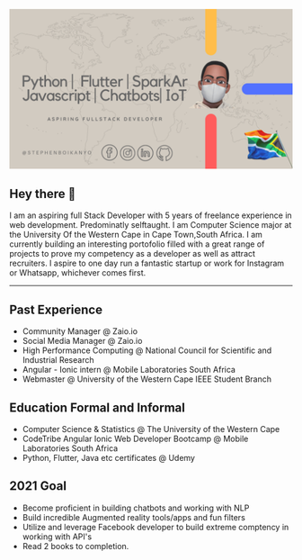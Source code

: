 ![Social banner for StephenBoikanyo](https://github.com/StephenBoikanyo/StephenBoikanyo/blob/main/assets/1.png)

## Hey there 👋

I am an aspiring full Stack Developer with 5 years of freelance experience in web development. Predominatly selftaught. I am Computer Science major at the University Of the Western Cape in Cape Town,South Africa. I am currently building an interesting portofolio filled with a great range of projects to prove my competency as a developer as well as attract recruiters. I aspire to one day run a fantastic startup or work for Instagram or Whatsapp, whichever comes first. 

---
## Past Experience

 * Community Manager @ Zaio.io
 * Social Media Manager @ Zaio.io
 * High Performance Computing @ National Council for Scientific and Industrial Research
 * Angular - Ionic intern @ Mobile Laboratories South Africa
 * Webmaster @ University of the Western Cape IEEE Student Branch 

## Education Formal and Informal

* Computer Science & Statistics @ The University of the Western Cape 
* CodeTribe Angular Ionic Web Developer Bootcamp @ Mobile Laboratories South Africa
* Python, Flutter, Java etc certificates @ Udemy 

## 2021 Goal

* Become proficient in building chatbots and working with NLP
* Build incredible Augmented reality tools/apps and fun filters
* Utilize and leverage Facebook developer to build extreme comptency in working with API's 
* Read 2 books to completion. 

